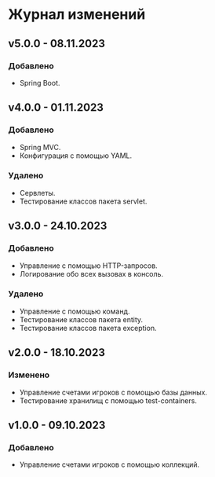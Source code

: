 # Журнал изменений

## v5.0.0 - 08.11.2023

### Добавлено

* Spring Boot.

## v4.0.0 - 01.11.2023

### Добавлено

* Spring MVC.
* Конфигурация с помощью YAML.

### Удалено

* Сервлеты.
* Тестирование классов пакета servlet.

## v3.0.0 - 24.10.2023

### Добавлено

* Управление с помощью HTTP-запросов.
* Логирование обо всех вызовах в консоль.

### Удалено

* Управление с помощью команд.
* Тестирование классов пакета entity.
* Тестирование классов пакета exception.

## v2.0.0 - 18.10.2023

### Изменено

* Управление счетами игроков с помощью базы данных.
* Тестирование хранилищ с помощью test-containers.

## v1.0.0 - 09.10.2023

### Добавлено

* Управление счетами игроков с помощью коллекций.